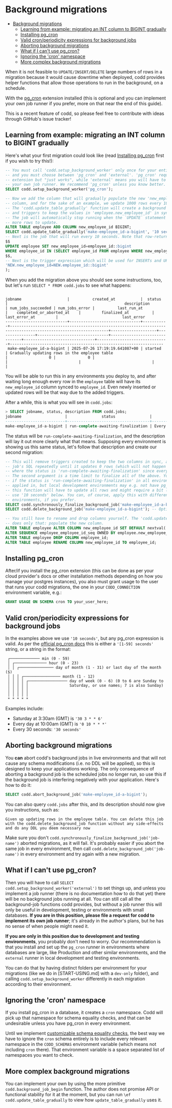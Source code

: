 # Background migrations

<!--toc:start-->
- [Background migrations](#background-migrations)
  - [Learning from example: migrating an INT column to BIGINT gradually](#learning-from-example-migrating-an-int-column-to-bigint-gradually)
  - [Installing pg_cron](#installing-pgcron)
  - [Valid cron/periodicity expressions for background jobs](#valid-cronperiodicity-expressions-for-background-jobs)
  - [Aborting background migrations](#aborting-background-migrations)
  - [What if I can't use pg_cron?](#what-if-i-cant-use-pgcron)
  - [Ignoring the 'cron' namespace](#ignoring-the-cron-namespace)
  - [More complex background migrations](#more-complex-background-migrations)
<!--toc:end-->

When it is not feasible to `UPDATE/INSERT/DELETE` large numbers of rows in a migration because it would cause downtime when deployed, codd provides helper functions that allow those operations to run in the background, on a schedule.

With the [pg_cron](https://github.com/citusdata/pg_cron) extension installed (this is optional and you can implement your own job runner if you prefer, more on that near the end of this guide).

This is a recent feature of codd, so please feel free to contribute with ideas through GitHub's issue tracker!

## Learning from example: migrating an INT column to BIGINT gradually

Here's what your first migration could look like (read [Installing pg_cron](#installing-pgcron) first if you wish to try this!):
```sql
-- You must call 'codd.setup_background_worker' only once for your entire database,
-- and you must choose between 'pg_cron' and 'external'. 'pg_cron' requires the
-- extension but "just works", while 'external' means you will have to implement
-- your own job runner. We recommend 'pg_cron' unless you know better.
SELECT codd.setup_background_worker('pg_cron');

-- Now we add the column that will gradually populate the new 'new_employee_id'
-- column, and for the sake of an example, we update 1000 rows every 10 seconds.
-- The 'codd.update_table_gradually' function will create a background job
-- and triggers to keep the values in 'employee.new_employee_id' in sync.
-- The job will automatically stop running when the `UPDATE` statement has no
-- more rows to update.
ALTER TABLE employee ADD COLUMN new_employee_id BIGINT;
SELECT codd.update_table_gradually('make-employee_id-a-bigint', '10 seconds', 'employee',
-- Next is the job that will run every 10 seconds. Note that row-returning statements do not work here.
$$
UPDATE employee SET new_employee_id=employee_id::bigint
WHERE employee_id IN (SELECT employee_id FROM employee WHERE new_employee_id IS NULL LIMIT 1000);
$$,
-- Next is the trigger expression which will be used for INSERTs and UPDATEs
'NEW.new_employee_id=NEW.employee_id::bigint'
);
```

When you add the migration above you should see some instructions, too, but let's run `SELECT * FROM codd.jobs` to see what happens:
```psql

jobname                    |          created_at           |  status   |                                                   description                                                   | num_jobs_succeeded | num_jobs_error |          last_run_at          |    completed_or_aborted_at    |         finalized_at          |         last_error_at         |                            last_error
---------------------------+-------------------------------+-----------+-----------------------------------------------------------------------------------------------------------------+--------------------+----------------+-------------------------------+-------------------------------+-------------------------------+-------------------------------+-------------------------------------------------------------------
 make-employee_id-a-bigint | 2025-07-26 17:19:19.641087+00 | started   | Gradually updating rows in the employee table                                                                   |                  0 |              0 |                               |                               |                               |                               |
```

You will be able to run this in any environments you deploy to, and after waiting long enough every row in the `employee` table will have its `new_employee_id` column synced to `employee_id`. Even newly inserted or updated rows will be that way due to the added triggers.

After a while, this is what you will see in `codd.jobs`:

```sql
> SELECT jobname, status, description FROM codd.jobs;
jobname                   |               status               |                                                                                                                             description
--------------------------+------------------------------------+---------------------------------------------------------------------------------------------------------------------------------------------------------------------------------------------------------------------------------------------------------------------
make-employee_id-a-bigint | run-complete-awaiting-finalization | Every row in table employee has now been updated and background jobs are no longer running. You can now add a migration calling codd.synchronously_finalize_background_job to remove the triggers and accessory functions created to keep the rows up-to-date
```

The status will be `run-complete-awaiting-finalization`, and the description will lay it out more clearly what that means. Supposing every environment is showing us this same status, let's follow that description and create our second migration:


```sql
-- This will remove triggers created to keep the two columns in sync, and will apply the
-- job's SQL repeatedly until it updates 0 rows (which will not happen in practice in environments
-- where the status is 'run-complete-awaiting-finalization' since every row has already been updated).
-- The second argument is a time limit to finalize all of the above. You can safely use '0 seconds'
-- if the status is 'run-complete-awaiting-finalization' in all environments this will be
-- applied in, but local development environments may e.g. not have pg_cron running, meaning
-- this function will have to update all rows and might require a bit longer, hence why we
-- use '10 seconds' below. You can, of course, apply this with different time limits in different
-- environments, if you prefer.
SELECT codd.synchronously_finalize_background_job('make-employee_id-a-bigint', '10 seconds');
SELECT codd.delete_background_job('make-employee_id-a-bigint'); -- Optionally remove it from `codd.jobs`

-- You still have to rename and drop columns yourself. The 'codd.update_table_gradually' function
-- does only that: populate the new column.
ALTER TABLE employee ALTER COLUMN new_employee_id SET DEFAULT nextval('employee_employee_id_seq');
ALTER SEQUENCE employee_employee_id_seq OWNED BY employee.new_employee_id;
ALTER TABLE employee DROP COLUMN employee_id;
ALTER TABLE employee RENAME COLUMN new_employee_id TO employee_id;
```

## Installing pg_cron

After/if you install the pg_cron extension (this can be done as per your cloud provider's docs or other installation methods depending on how you manage your postgres instances), you also must grant usage to the user that runs your codd migrations, the one in your `CODD_CONNECTION` environment variable, e.g.:

```sql
GRANT USAGE ON SCHEMA cron TO your_user_here;
```

## Valid cron/periodicity expressions for background jobs

In the examples above we use `'10 seconds'`, but any pg_cron expression is valid. As per the [official pg_cron docs](https://github.com/citusdata/pg_cron) this is either a `'[1-59] seconds'` string, or a string in the format:

```
 ┌───────────── min (0 - 59)
 │ ┌────────────── hour (0 - 23)
 │ │ ┌─────────────── day of month (1 - 31) or last day of the month ($)
 │ │ │ ┌──────────────── month (1 - 12)
 │ │ │ │ ┌───────────────── day of week (0 - 6) (0 to 6 are Sunday to
 │ │ │ │ │                  Saturday, or use names; 7 is also Sunday)
 │ │ │ │ │
 │ │ │ │ │
 * * * * *
```

Examples include:
- Saturday at 3:30am (GMT) is `'30 3 * * 6'`
- Every day at 10:00am (GMT) is `'0 10 * * *'`
- Every 30 seconds: `'30 seconds'`

## Aborting background migrations

You **can** abort codd's background jobs in live environments and that will not cause any schema modifications (i.e. no DDL will be applied), so this is designed to keep your applications working. The only consequence of aborting a background job is the scheduled jobs no longer run, so use this if the background job is interfering negatively with your application. Here's how to do it:

````sql
SELECT codd.abort_background_job('make-employee_id-a-bigint');
````

You can also query `codd.jobs` after this, and its description should now give you instructions, such as:

```
Given up updating rows in the employee table. You can delete this job with the codd.delete_background_job function without any side-effects and do any DDL you deem necessary now
````

Make sure you don't `codd.synchronously_finalize_background_job('job-name')` aborted migrations, as it will fail. It's probably easier if you abort the same job in every environment, then call `codd.delete_background_job('job-name')` in every environment and try again with a new migration.

## What if I can't use pg_cron?

Then you will have to call `SELECT codd.setup_background_worker('external')` to set things up, and unless you implement a job runner (there is no documentation how to do that yet) there will be no background jobs running at all. You can still call all the background-job functions codd provides, but without a job runner this will only be useful in development, testing or environments with small databases. **If you are in this position, please file a request for codd to implement its own job runner**; it's already in the author's plans, but he has no sense of when people might need it.

**If you are only in this position due to development and testing environments**, you probably don't need to worry.
Our recommendation is that you install and set up the `pg_cron` runner in environments where databases are large, like Production and other similar environments, and the `external` runner in local development and testing environments.

You can do that by having distinct folders per environment for your migrations (like we do in [START-USING.md] with a `dev-only` folder), and calling `codd.setup_background_worker` differently in each migration according to their environment.

## Ignoring the 'cron' namespace

If you install pg_cron in a database, it creates a `cron` namespace. Codd will pick up that namespace for schema equality checks, and that can be undesirable unless you have pg_cron in every environment.

Until we implement [customizable schema equality checks](https://github.com/mzabani/codd/issues/167), the best way we have to ignore the `cron` schema entirely is to include every relevant namespace in the `CODD_SCHEMAS` environment variable (which means not including `cron` there). That environment variable is a space separated list of namespaces you want to check.

## More complex background migrations

You can implement your own by using the more primitive `codd.background_job_begin` function. The author does not promise API or functional stability for it at the moment, but you can run `\ef codd.update_table_gradually` to view how `update_table_gradually` uses it.
